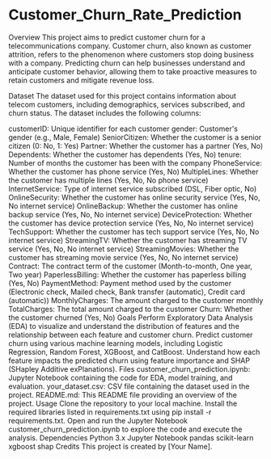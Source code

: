 # Customer_Churn_Rate_Prediction
Overview
This project aims to predict customer churn for a telecommunications company. Customer churn, also known as customer attrition, refers to the phenomenon where customers stop doing business with a company. Predicting churn can help businesses understand and anticipate customer behavior, allowing them to take proactive measures to retain customers and mitigate revenue loss.

Dataset
The dataset used for this project contains information about telecom customers, including demographics, services subscribed, and churn status. The dataset includes the following columns:

customerID: Unique identifier for each customer
gender: Customer's gender (e.g., Male, Female)
SeniorCitizen: Whether the customer is a senior citizen (0: No, 1: Yes)
Partner: Whether the customer has a partner (Yes, No)
Dependents: Whether the customer has dependents (Yes, No)
tenure: Number of months the customer has been with the company
PhoneService: Whether the customer has phone service (Yes, No)
MultipleLines: Whether the customer has multiple lines (Yes, No, No phone service)
InternetService: Type of internet service subscribed (DSL, Fiber optic, No)
OnlineSecurity: Whether the customer has online security service (Yes, No, No internet service)
OnlineBackup: Whether the customer has online backup service (Yes, No, No internet service)
DeviceProtection: Whether the customer has device protection service (Yes, No, No internet service)
TechSupport: Whether the customer has tech support service (Yes, No, No internet service)
StreamingTV: Whether the customer has streaming TV service (Yes, No, No internet service)
StreamingMovies: Whether the customer has streaming movie service (Yes, No, No internet service)
Contract: The contract term of the customer (Month-to-month, One year, Two year)
PaperlessBilling: Whether the customer has paperless billing (Yes, No)
PaymentMethod: Payment method used by the customer (Electronic check, Mailed check, Bank transfer (automatic), Credit card (automatic))
MonthlyCharges: The amount charged to the customer monthly
TotalCharges: The total amount charged to the customer
Churn: Whether the customer churned (Yes, No)
Goals
Perform Exploratory Data Analysis (EDA) to visualize and understand the distribution of features and the relationship between each feature and customer churn.
Predict customer churn using various machine learning models, including Logistic Regression, Random Forest, XGBoost, and CatBoost.
Understand how each feature impacts the predicted churn using feature importance and SHAP (SHapley Additive exPlanations).
Files
customer_churn_prediction.ipynb: Jupyter Notebook containing the code for EDA, model training, and evaluation.
your_dataset.csv: CSV file containing the dataset used in the project.
README.md: This README file providing an overview of the project.
Usage
Clone the repository to your local machine.
Install the required libraries listed in requirements.txt using pip install -r requirements.txt.
Open and run the Jupyter Notebook customer_churn_prediction.ipynb to explore the code and execute the analysis.
Dependencies
Python 3.x
Jupyter Notebook
pandas
scikit-learn
xgboost
shap
Credits
This project is created by [Your Name].
